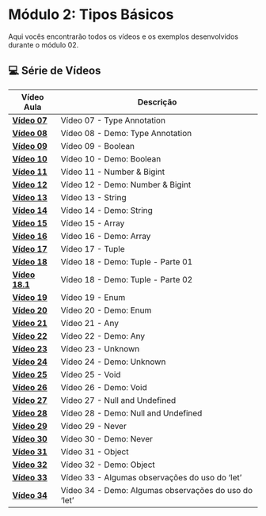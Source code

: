 # Módulo 2: Tipos Básicos

Aqui vocês encontrarão todos os vídeos e os exemplos desenvolvidos durante o módulo 02.

## 💻 Série de Vídeos

| Vídeo Aula                                     | Descrição                                            |
| ---------------------------------------------- | ---------------------------------------------------- |
| **[Vídeo 07](https://youtu.be/ocjS96i27zk)**   | Vídeo 07 - Type Annotation                           |
| **[Vídeo 08](https://youtu.be/BmLMwwWNblI)**   | Vídeo 08 - Demo: Type Annotation                     |
| **[Vídeo 09](https://youtu.be/y6dgaE-cPhc)**   | Vídeo 09 - Boolean                                   |
| **[Vídeo 10](https://youtu.be/SkXMjanTPbQ)**   | Vídeo 10 - Demo: Boolean                             |
| **[Vídeo 11](https://youtu.be/SsQqZPdPJl4)**   | Vídeo 11 - Number & Bigint                           |
| **[Vídeo 12](https://youtu.be/498uRBCoGf8)**   | Vídeo 12 - Demo: Number & Bigint                     |
| **[Vídeo 13](https://youtu.be/0LpB1I8YPnA)**   | Vídeo 13 - String                                    |
| **[Vídeo 14](https://youtu.be/Le9jY9AdWbI)**   | Vídeo 14 - Demo: String                              |
| **[Vídeo 15](https://youtu.be/IzEpibKEtg4)**   | Vídeo 15 - Array                                     |
| **[Vídeo 16](https://youtu.be/P1ZALg3mKtA)**   | Vídeo 16 - Demo: Array                               |
| **[Vídeo 17](https://youtu.be/APecrHh9K7E)**   | Vídeo 17 - Tuple                                     |
| **[Vídeo 18](https://youtu.be/Hz1mB0YwDWU)**   | Vídeo 18 - Demo: Tuple - Parte 01                    |
| **[Vídeo 18.1](https://youtu.be/0_61ggJ_yzY)** | Vídeo 18 - Demo: Tuple - Parte 02                    |
| **[Vídeo 19](https://youtu.be/oBlnDsKloAY)**   | Vídeo 19 - Enum                                      |
| **[Vídeo 20](https://youtu.be/aU5rKsHyxHk)**   | Vídeo 20 - Demo: Enum                                |
| **[Vídeo 21](https://youtu.be/VWaPx-pvEn8)**   | Vídeo 21 - Any                                       |
| **[Vídeo 22](https://youtu.be/I0wYYGwiDNY)**   | Vídeo 22 - Demo: Any                                 |
| **[Vídeo 23](https://youtu.be/7BLsEz7eP6s)**   | Vídeo 23 - Unknown                                   |
| **[Vídeo 24](https://youtu.be/6XFn4Gny8WU)**   | Vídeo 24 - Demo: Unknown                             |
| **[Vídeo 25](https://youtu.be/yLraF6_-85U)**   | Vídeo 25 - Void                                      |
| **[Vídeo 26](https://youtu.be/Aguo_gIIh7o)**   | Vídeo 26 - Demo: Void                                |
| **[Vídeo 27]()**                               | Vídeo 27 - Null and Undefined                        |
| **[Vídeo 28]()**                               | Vídeo 28 - Demo: Null and Undefined                  |
| **[Vídeo 29]()**                               | Vídeo 29 - Never                                     |
| **[Vídeo 30]()**                               | Vídeo 30 - Demo: Never                               |
| **[Vídeo 31]()**                               | Vídeo 31 - Object                                    |
| **[Vídeo 32]()**                               | Vídeo 32 - Demo: Object                              |
| **[Vídeo 33]()**                               | Vídeo 33 - Algumas observações do uso do ‘let’       |
| **[Vídeo 34]()**                               | Vídeo 34 - Demo: Algumas observações do uso do ‘let’ |
